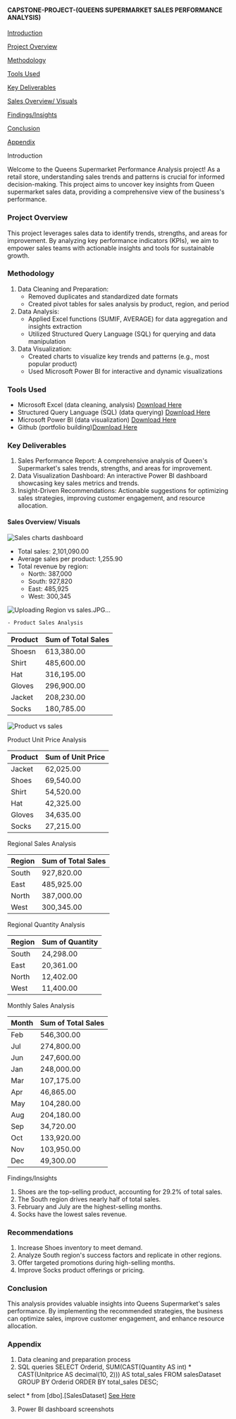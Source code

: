 #### CAPSTONE-PROJECT-(QUEENS SUPERMARKET SALES PERFORMANCE ANALYSIS)
[Introduction](#introduction)

[Project Overview](#project-overview)

[Methodology](#methodology)

[Tools Used](#tools-used)

[Key Deliverables](#key-deliverables)

[Sales Overview/ Visuals](#sales-overview/visuals)

[Findings/Insights](#findings/insights)

[Conclusion](#conclusion)

[Appendix](appendix)












Introduction

Welcome to the Queens Supermarket Performance Analysis project! As a retail store, understanding sales trends and patterns is crucial for informed decision-making. This project aims to uncover key insights from Queen supermarket sales data, providing a comprehensive view of the business's performance.

### Project Overview
This project leverages sales data to identify trends, strengths, and areas for improvement. By analyzing key performance indicators (KPIs), we aim to empower sales teams with actionable insights and tools for sustainable growth.


### Methodology

1. Data Cleaning and Preparation:
    - Removed duplicates and standardized date formats
    - Created pivot tables for sales analysis by product, region, and period
2. Data Analysis:
    - Applied Excel functions (SUMIF, AVERAGE) for data aggregation and insights extraction
    - Utilized Structured Query Language (SQL) for querying and data manipulation
3. Data Visualization:
    - Created charts to visualize key trends and patterns (e.g., most popular product)
    - Used Microsoft Power BI for interactive and dynamic visualizations

### Tools Used

- Microsoft Excel (data cleaning, analysis) [Download Here](https://www.microsoft.com)
- Structured Query Language (SQL) (data querying) [Download Here](https://learn.microsoft.com/en-us/sql/ssms/download-sql-server-management-studio-ssms?view=sql-server-ver16&redirectedfrom=MSDN)
- Microsoft Power BI (data visualization) [Download Here](https://www.bing.com/search?pglt=43&q=powerbi.microsoft.com+download&cvid=0fae1f6dca6b4926aa1707cb15244dd6&gs_lcrp=EgRlZGdlKgYIAxAAGEAyBggAEEUYOTIGCAEQABhAMgYIAhAAGEAyBggDEAAYQDIGCAQQABhAMgYIBRAAGEAyBggGEAAYQDIGCAcQABhAMgYICBAAGEDSAQkxNDMzOGowajGoAgCwAgA&FORM=ANNTA1&DAF0=1&PC=U531)
- Github (portfolio building)[Download Here](https://github.com/apps/desktop)

### Key Deliverables

1. Sales Performance Report: A comprehensive analysis of Queen's Supermarket's sales trends, strengths, and areas for improvement.
2. Data Visualization Dashboard: An interactive Power BI dashboard showcasing key sales metrics and trends.
3. Insight-Driven Recommendations: Actionable suggestions for optimizing sales strategies, improving customer engagement, and resource allocation.


#### Sales Overview/ Visuals

![Sales charts dashboard](https://github.com/user-attachments/assets/0241f1b8-64ca-4779-931a-190129ba2b9c)


- Total sales: 2,101,090.00
- Average sales per product: 1,255.90
- Total revenue by region:
    - North: 387,000 
    - South: 927,820 
    - East: 485,925
    - West: 300,345
 
![Uploading Region vs sales.JPG…]()

 
    - Product Sales Analysis

| Product | Sum of Total Sales |
| --- | --- |
| Shoesn | 613,380.00 |
| Shirt  | 485,600.00 |
| Hat    | 316,195.00 |
| Gloves | 296,900.00 |
| Jacket | 208,230.00 |
| Socks  | 180,785.00 |

![Product vs sales](https://github.com/user-attachments/assets/f5325c5d-e70c-464c-894f-8337cfe7f3a2)

Product Unit Price Analysis

| Product | Sum of Unit Price |
| --- | --- |
| Jacket | 62,025.00 |
| Shoes |  69,540.00 |
| Shirt |  54,520.00 |
| Hat    | 42,325.00 |
| Gloves | 34,635.00 |
| Socks  | 27,215.00 |

Regional Sales Analysis

| Region | Sum of Total Sales |
| --- | --- |
| South | 927,820.00 |
| East | 485,925.00 |
| North | 387,000.00 |
| West | 300,345.00 |

Regional Quantity Analysis

| Region | Sum of Quantity |
| --- | --- |
| South | 24,298.00 |
| East | 20,361.00 |
| North | 12,402.00 |
| West | 11,400.00 |

Monthly Sales Analysis

| Month | Sum of Total Sales |
| --- | --- |
| Feb | 546,300.00 |
| Jul | 274,800.00 |
| Jun | 247,600.00 |
| Jan | 248,000.00 |
| Mar | 107,175.00 |
| Apr | 46,865.00 |
| May | 104,280.00 |
| Aug | 204,180.00 |
| Sep | 34,720.00 |
| Oct | 133,920.00 |
| Nov | 103,950.00 |
| Dec | 49,300.00 |

Findings/Insights

1. Shoes are the top-selling product, accounting for 29.2% of total sales.
2. The South region drives nearly half of total sales.
3. February and July are the highest-selling months.
4. Socks have the lowest sales revenue.

### Recommendations

1. Increase Shoes inventory to meet demand.
2. Analyze South region's success factors and replicate in other regions.
3. Offer targeted promotions during high-selling months.
4. Improve Socks product offerings or pricing.

### Conclusion

This analysis provides valuable insights into Queens Supermarket's sales performance. By implementing the recommended strategies, the business can optimize sales, improve customer engagement, and enhance resource allocation.

### Appendix

1. Data cleaning and preparation process
2. SQL queries SELECT Orderid, 
       SUM(CAST(Quantity AS int) * CAST(Unitprice AS decimal(10, 2))) AS total_sales
FROM salesDataset
GROUP BY Orderid
ORDER BY total_sales DESC;

select * from [dbo].[SalesDataset]
                 [See Here](https://drive.google.com/file/d/1x24fM0uK3UgewyJ3F3X-D8OB_O2uAs6Z/view?usp=sharing)

                 
3. Power BI dashboard screenshots









